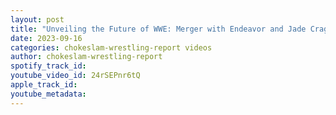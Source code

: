 ```yaml
---
layout: post
title: "Unveiling the Future of WWE: Merger with Endeavor and Jade Craghill's Departure from AEW? Ep#161"
date: 2023-09-16
categories: chokeslam-wrestling-report videos
author: chokeslam-wrestling-report
spotify_track_id: 
youtube_video_id: 24rSEPnr6tQ
apple_track_id: 
youtube_metadata: 
---
```

